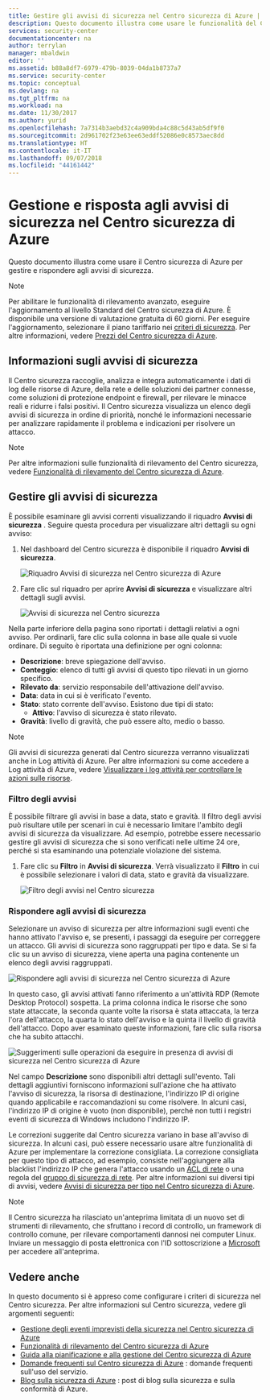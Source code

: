 ```yaml
---
title: Gestire gli avvisi di sicurezza nel Centro sicurezza di Azure | Documentazione Microsoft
description: Questo documento illustra come usare le funzionalità del Centro sicurezza di Azure per gestire e rispondere agli avvisi di sicurezza.
services: security-center
documentationcenter: na
author: terrylan
manager: mbaldwin
editor: ''
ms.assetid: b88a8df7-6979-479b-8039-04da1b8737a7
ms.service: security-center
ms.topic: conceptual
ms.devlang: na
ms.tgt_pltfrm: na
ms.workload: na
ms.date: 11/30/2017
ms.author: yurid
ms.openlocfilehash: 7a7314b3aebd32c4a909bda4c88c5d43ab5df9f0
ms.sourcegitcommit: 2d961702f23e63ee63eddf52086e0c8573aec8dd
ms.translationtype: HT
ms.contentlocale: it-IT
ms.lasthandoff: 09/07/2018
ms.locfileid: "44161442"
---
```

# <a name="managing-and-responding-to-security-alerts-in-azure-security-center"></a>Gestione e risposta agli avvisi di sicurezza nel Centro sicurezza di Azure
Questo documento illustra come usare il Centro sicurezza di Azure per gestire e rispondere agli avvisi di sicurezza.

> [!NOTE]
> Per abilitare le funzionalità di rilevamento avanzato, eseguire l'aggiornamento al livello Standard del Centro sicurezza di Azure. È disponibile una versione di valutazione gratuita di 60 giorni. Per eseguire l'aggiornamento, selezionare il piano tariffario nei [criteri di sicurezza](security-center-policies.md). Per altre informazioni, vedere [Prezzi del Centro sicurezza di Azure](security-center-pricing.md).
>
>

## <a name="what-are-security-alerts"></a>Informazioni sugli avvisi di sicurezza
Il Centro sicurezza raccoglie, analizza e integra automaticamente i dati di log delle risorse di Azure, della rete e delle soluzioni dei partner connesse, come soluzioni di protezione endpoint e firewall, per rilevare le minacce reali e ridurre i falsi positivi. Il Centro sicurezza visualizza un elenco degli avvisi di sicurezza in ordine di priorità, nonché le informazioni necessarie per analizzare rapidamente il problema e indicazioni per risolvere un attacco.


> [!NOTE]
> Per altre informazioni sulle funzionalità di rilevamento del Centro sicurezza, vedere [Funzionalità di rilevamento del Centro sicurezza di Azure](security-center-detection-capabilities.md).
>
>

## <a name="managing-security-alerts"></a>Gestire gli avvisi di sicurezza
È possibile esaminare gli avvisi correnti visualizzando il riquadro **Avvisi di sicurezza** . Seguire questa procedura per visualizzare altri dettagli su ogni avviso:

1. Nel dashboard del Centro sicurezza è disponibile il riquadro **Avvisi di sicurezza**.

    ![Riquadro Avvisi di sicurezza nel Centro sicurezza di Azure](./media/security-center-managing-and-responding-alerts/security-center-managing-and-responding-alerts-fig1-ga.png)

2. Fare clic sul riquadro per aprire **Avvisi di sicurezza** e visualizzare altri dettagli sugli avvisi.

   ![Avvisi di sicurezza nel Centro sicurezza](./media/security-center-managing-and-responding-alerts/security-center-managing-and-responding-alerts-fig2-ga.png)

Nella parte inferiore della pagina sono riportati i dettagli relativi a ogni avviso. Per ordinarli, fare clic sulla colonna in base alle quale si vuole ordinare. Di seguito è riportata una definizione per ogni colonna:

* **Descrizione**: breve spiegazione dell'avviso.
* **Conteggio**: elenco di tutti gli avvisi di questo tipo rilevati in un giorno specifico.
* **Rilevato da**: servizio responsabile dell'attivazione dell'avviso.
* **Data**: data in cui si è verificato l'evento.
* **Stato**: stato corrente dell'avviso. Esistono due tipi di stato:
  * **Attivo**: l'avviso di sicurezza è stato rilevato.
* **Gravità**: livello di gravità, che può essere alto, medio o basso.

> [!NOTE]
> Gli avvisi di sicurezza generati dal Centro sicurezza verranno visualizzati anche in Log attività di Azure. Per altre informazioni su come accedere a Log attività di Azure, vedere [Visualizzare i log attività per controllare le azioni sulle risorse](https://docs.microsoft.com/azure/azure-resource-manager/resource-group-audit).
>

### <a name="filtering-alerts"></a>Filtro degli avvisi
È possibile filtrare gli avvisi in base a data, stato e gravità. Il filtro degli avvisi può risultare utile per scenari in cui è necessario limitare l'ambito degli avvisi di sicurezza da visualizzare. Ad esempio, potrebbe essere necessario gestire gli avvisi di sicurezza che si sono verificati nelle ultime 24 ore, perché si sta esaminando una potenziale violazione del sistema.

1. Fare clic su **Filtro** in **Avvisi di sicurezza**. Verrà visualizzato il **Filtro** in cui è possibile selezionare i valori di data, stato e gravità da visualizzare.

    ![Filtro degli avvisi nel Centro sicurezza](./media/security-center-managing-and-responding-alerts/security-center-managing-and-responding-alerts-fig3-2017.png)

### <a name="respond-to-security-alerts"></a>Rispondere agli avvisi di sicurezza
Selezionare un avviso di sicurezza per altre informazioni sugli eventi che hanno attivato l'avviso e, se presenti, i passaggi da eseguire per correggere un attacco. Gli avvisi di sicurezza sono raggruppati per tipo e data. Se si fa clic su un avviso di sicurezza, viene aperta una pagina contenente un elenco degli avvisi raggruppati.

![Rispondere agli avvisi di sicurezza nel Centro sicurezza di Azure](./media/security-center-managing-and-responding-alerts/security-center-managing-and-responding-alerts-fig5-ga.png)

In questo caso, gli avvisi attivati fanno riferimento a un'attività RDP (Remote Desktop Protocol) sospetta. La prima colonna indica le risorse che sono state attaccate, la seconda quante volte la risorsa è stata attaccata, la terza l'ora dell'attacco, la quarta lo stato dell'avviso e la quinta il livello di gravità dell'attacco. Dopo aver esaminato queste informazioni, fare clic sulla risorsa che ha subito attacchi.

![Suggerimenti sulle operazioni da eseguire in presenza di avvisi di sicurezza nel Centro sicurezza di Azure](./media/security-center-managing-and-responding-alerts/security-center-managing-and-responding-alerts-fig6-ga.png)

Nel campo **Descrizione** sono disponibili altri dettagli sull'evento. Tali dettagli aggiuntivi forniscono informazioni sull'azione che ha attivato l'avviso di sicurezza, la risorsa di destinazione, l'indirizzo IP di origine quando applicabile e raccomandazioni su come risolvere.  In alcuni casi, l'indirizzo IP di origine è vuoto (non disponibile), perché non tutti i registri eventi di sicurezza di Windows includono l'indirizzo IP.

Le correzioni suggerite dal Centro sicurezza variano in base all'avviso di sicurezza. In alcuni casi, può essere necessario usare altre funzionalità di Azure per implementare la correzione consigliata. La correzione consigliata per questo tipo di attacco, ad esempio, consiste nell'aggiungere alla blacklist l'indirizzo IP che genera l'attacco usando un [ACL di rete](../virtual-network/virtual-networks-acl.md) o una regola del [gruppo di sicurezza di rete](../virtual-network/security-overview.md#security-rules). Per altre informazioni sui diversi tipi di avvisi, vedere [Avvisi di sicurezza per tipo nel Centro sicurezza di Azure](security-center-alerts-type.md).

> [!NOTE]
> Il Centro sicurezza ha rilasciato un'anteprima limitata di un nuovo set di strumenti di rilevamento, che sfruttano i record di controllo, un framework di controllo comune, per rilevare comportamenti dannosi nei computer Linux. Inviare un messaggio di posta elettronica con l'ID sottoscrizione a [Microsoft](mailto:ASC_linuxdetections@microsoft.com) per accedere all'anteprima.


## <a name="see-also"></a>Vedere anche 
In questo documento si è appreso come configurare i criteri di sicurezza nel Centro sicurezza. Per altre informazioni sul Centro sicurezza, vedere gli argomenti seguenti:

* [Gestione degli eventi imprevisti della sicurezza nel Centro sicurezza di Azure](security-center-incident.md)
* [Funzionalità di rilevamento del Centro sicurezza di Azure](security-center-detection-capabilities.md)
* [Guida alla pianificazione e alla gestione del Centro sicurezza di Azure](security-center-planning-and-operations-guide.md)
* [Domande frequenti sul Centro sicurezza di Azure](security-center-faq.md) : domande frequenti sull'uso del servizio.
* [Blog sulla sicurezza di Azure](http://blogs.msdn.com/b/azuresecurity/) : post di blog sulla sicurezza e sulla conformità di Azure.
